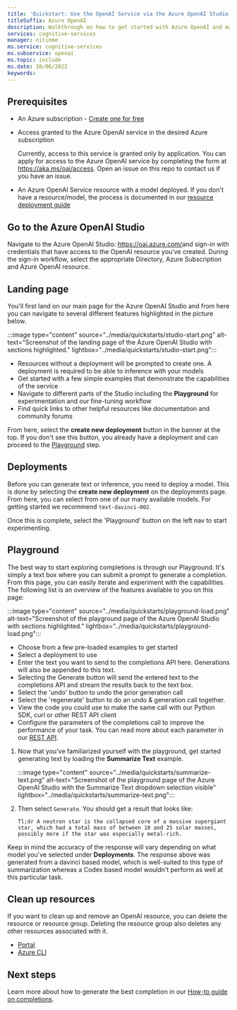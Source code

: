 ```yaml
---
title: 'Quickstart: Use the OpenAI Service via the Azure OpenAI Studio'
titleSuffix: Azure OpenAI
description: Walkthrough on how to get started with Azure OpenAI and make your first completions call with Azure OpenAI Studio. 
services: cognitive-services
manager: nitinme
ms.service: cognitive-services
ms.subservice: openai
ms.topic: include
ms.date: 10/06/2022
keywords: 
---
```


## Prerequisites

- An Azure subscription - <a href="https://azure.microsoft.com/free/cognitive-services" target="_blank">Create one for free</a>
- Access granted to the Azure OpenAI service in the desired Azure subscription

    Currently, access to this service is granted only by application. You can apply for access to the Azure OpenAI service by completing the form at <a href="https://aka.ms/oai/access" target="_blank">https://aka.ms/oai/access</a>. Open an issue on this repo to contact us if you have an issue.
- An Azure OpenAI Service resource with a model deployed. If you don't have a resource/model, the process is documented in our [resource deployment guide](../how-to/create-resource.md)

## Go to the Azure OpenAI Studio

Navigate to the Azure OpenAI Studio: <a href="https://oai.azure.com/" target="_blank">https://oai.azure.com/</a>and sign-in with credentials that have access to the OpenAI resource you've created. During the sign-in workflow, select the appropriate Directory, Azure Subscription and Azure OpenAI resource.

## Landing page

You'll first land on our main page for the Azure OpenAI Studio and from here you can navigate to several different features highlighted in the picture below.

:::image type="content" source="../media/quickstarts/studio-start.png" alt-text="Screenshot of the landing page of the Azure OpenAI Studio with sections highlighted." lightbox="../media/quickstarts/studio-start.png":::

- Resources without a deployment will be prompted to create one. A deployment is required to be able to inference with your models
- Get started with a few simple examples that demonstrate the capabilities of the service
- Navigate to different parts of the Studio including the **Playground** for experimentation and our fine-tuning workflow
- Find quick links to other helpful resources like documentation and community forums

From here, select the **create new deployment** button in the banner at the top. If you don't see this button, you already have a deployment and can proceed to the [Playground](#playground) step.

## Deployments

Before you can generate text or inference, you need to deploy a model. This is done by selecting the **create new deployment** on the deployments page. From here, you can select from one of our many available models. For getting started we recommend `text-davinci-002`.

Once this is complete, select the 'Playground' button on the left nav to start experimenting.

## Playground

The best way to start exploring completions is through our Playground. It's simply a text box where you can submit a prompt to generate a completion. From this page, you can easily iterate and experiment with the capabilities. The following list is an overview of the features available to you on this page:

:::image type="content" source="../media/quickstarts/playground-load.png" alt-text="Screenshot of the playground page of the Azure OpenAI Studio with sections highlighted." lightbox="../media/quickstarts/playground-load.png":::

- Choose from a few pre-loaded examples to get started
- Select a deployment to use
- Enter the text you want to send to the completions API here. Generations will also be appended to this text.
- Selecting the Generate button will send the entered text to the completions API and stream the results back to the text box.
- Select the 'undo' button to undo the prior generation call
- Select the 'regenerate' button to do an undo & generation call together.
- View the code you could use to make the same call with our Python SDK, curl or other REST API client
- Configure the parameters of the completions call to improve the performance of your task. You can read more about each parameter in our [REST API](../reference.md).

1. Now that you've familiarized yourself with the playground, get started generating text by loading the **Summarize Text** example.

    :::image type="content" source="../media/quickstarts/summarize-text.png" alt-text="Screenshot of the playground page of the Azure OpenAI Studio with the Summarize Text dropdown selection visible" lightbox="../media/quickstarts/summarize-text.png":::

2. Then select `Generate`. You should get a result that looks like:

    ```
    Tl;dr A neutron star is the collapsed core of a massive supergiant star, which had a total mass of between 10 and 25 solar masses, possibly more if the star was especially metal-rich.
    ```

Keep in mind the accuracy of the response will vary depending on what model you've selected under **Deployments**. The response above was generated from a davinci based model, which is well-suited to this type of summarization whereas a Codex based model wouldn't perform as well at this particular task.

## Clean up resources

If you want to clean up and remove an OpenAI resource, you can delete the resource or resource group. Deleting the resource group also deletes any other resources associated with it.

- [Portal](../../cognitive-services-apis-create-account.md#clean-up-resources)
- [Azure CLI](../../cognitive-services-apis-create-account-cli.md#clean-up-resources)

## Next steps

Learn more about how to generate the best completion in our [How-to guide on completions](../how-to/completions.md).
